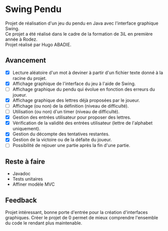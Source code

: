 # Swing Pendu

Projet de réalisation d'un jeu du pendu en Java avec l'interface graphique Swing.<br>
Ce projet a été réalisé dans le cadre de la formation de 3iL en première année à Rodez.<br>
Projet réalisé par Hugo ABADIE.

## Avancement

- [x] Lecture aléatoire d'un mot à deviner à partir d'un fichier texte donné à la racine du projet.
- [x] Affichage graphique de l'interface du jeu à l'aide de Swing.
- [ ] Affichage graphique du pendu qui évolue en fonction des erreurs du joueur.
- [x] Affichage graphique des lettres déjà proposées par le joueur.
- [ ] Affichage (ou non) de la définition (niveau de difficulté).
- [ ] Utilisation (ou non) d'un timer (niveau de difficulté).
- [x] Gestion des entrées utilisateur pour proposer des lettres.
- [x] Vérification de la validité des entrées utilisateur (lettre de l'alphabet uniquement).
- [x] Gestion du décompte des tentatives restantes.
- [x] Gestion de la victoire ou de la défaite du joueur.
- [ ] Possibilité de rejouer une partie après la fin d'une partie.

## Reste à faire

- Javadoc
- Tests unitaires
- Affiner modèle MVC


## Feedback

Projet intéressant, bonne porte d'entrée pour la création d'interfaces graphiques.
Créer le projet de 0 permet de mieux comprendre l'ensemble du code le rendant plus maintenable.